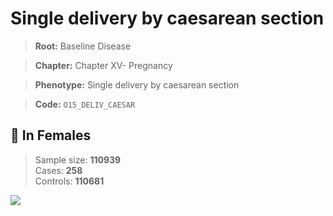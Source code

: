 # Single delivery by caesarean section

> **Root:** Baseline Disease  

> **Chapter:** Chapter XV- Pregnancy  

> **Phenotype:** Single delivery by caesarean section  

> **Code:** `O15_DELIV_CAESAR`

## 👩 In Females  
> Sample size: **110939**  
> Cases: **258**  
> Controls: **110681**
<img src="/Disease/Figures/ALL/Baseline/O15_DELIV_CAESAR.png"/>
<CsvTable src="/Disease/Data/ALL/Baseline/LG_O15_DELIV_CAESAR.csv" label="🔍 View full results" />
